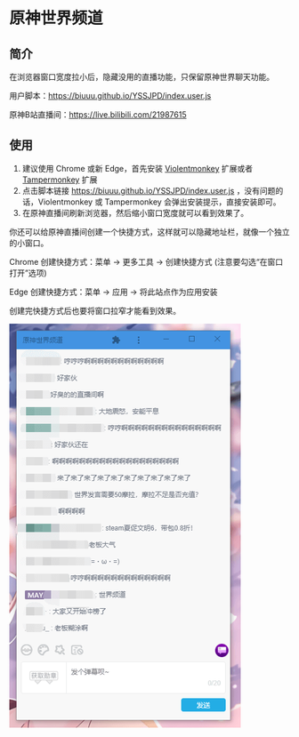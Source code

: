 # 原神世界频道

## 简介
在浏览器窗口宽度拉小后，隐藏没用的直播功能，只保留原神世界聊天功能。

用户脚本：https://biuuu.github.io/YSSJPD/index.user.js

原神B站直播间：https://live.bilibili.com/21987615
## 使用
1. 建议使用 Chrome 或新 Edge，首先安装 [Violentmonkey](https://violentmonkey.github.io/get-it) 扩展或者 [Tampermonkey](https://www.tampermonkey.net/) 扩展
2. 点击脚本链接 https://biuuu.github.io/YSSJPD/index.user.js ，没有问题的话，Violentmonkey 或 Tampermonkey 会弹出安装提示，直接安装即可。
3. 在原神直播间刷新浏览器，然后缩小窗口宽度就可以看到效果了。

你还可以给原神直播间创建一个快捷方式，这样就可以隐藏地址栏，就像一个独立的小窗口。

Chrome 创建快捷方式：菜单 -> 更多工具 -> 创建快捷方式 (注意要勾选“在窗口打开”选项)

Edge 创建快捷方式：菜单 -> 应用 -> 将此站点作为应用安装

创建完快捷方式后也要将窗口拉窄才能看到效果。

![效果](example.png)